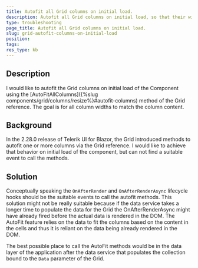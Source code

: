 ```yaml
---
title: Autofit all Grid columns on initial load. 
description: Autofit all Grid columns on initial load, so that their widths match their content. 
type: troubleshooting
page_title: Autofit all Grid columns on initial load. 
slug: grid-autofit-columns-on-initial-load
position: 
tags: 
res_type: kb
---
```



## Description

I would like to autofit the Grid columns on initial load of the Component using the [AutoFitAllColumns]({%slug components/grid/columns/resize%}#autofit-columns) method of the Grid reference. The goal is for all column widths to match the column content.

## Background

In the 2.28.0 release of Telerik UI for Blazor, the Grid introduced methods to autofit one or more columns via the Grid reference. I would like to achieve that behavior on initial load of the component, but can not find a suitable event to call the methods.

## Solution

Conceptually speaking the `OnAfterRender` and `OnAfterRenderAsync` lifecycle hooks should be the suitable events to call the autofit methods. This solution might not be really suitable because if the data service takes a longer time to populate the data for the Grid the OnAfterRenderAsync might have already fired before the actual data is rendered in the DOM. The AutoFit feature relies on the data to fit the columns based on the content in the cells and thus it is reliant on the data being already rendered in the DOM. 

The best possible place to call the AutoFit methods would be in the data layer of the application after the data service that populates the collection bound to the `Data` parameter of the Grid. 
